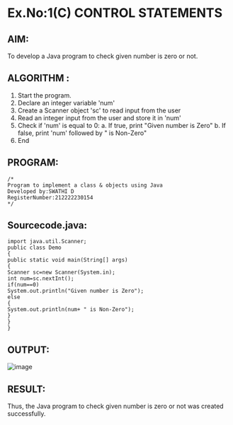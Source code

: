 # Ex.No:1(C) CONTROL STATEMENTS

## AIM:
To develop a Java program to check given number is zero or not.

## ALGORITHM :
1.	Start the program.
2.	Declare an integer variable 'num'
3.	Create a Scanner object 'sc' to read input from the user
4.	Read an integer input from the user and store it in 'num'
5.	Check if 'num' is equal to 0:
a.	If true, print "Given number is Zero"
b.	If false, print 'num' followed by " is Non-Zero"
6.	End





## PROGRAM:
 ```
/*
Program to implement a class & objects using Java
Developed by:SWATHI D
RegisterNumber:212222230154 
*/
```

## Sourcecode.java:
```
import java.util.Scanner;
public class Demo
{
public static void main(String[] args)
{
Scanner sc=new Scanner(System.in);
int num=sc.nextInt();
if(num==0)
System.out.println("Given number is Zero");
else
{
System.out.println(num+ " is Non-Zero");
}
}
}
```








## OUTPUT:
![image](https://github.com/user-attachments/assets/1cf839ec-3382-4dec-a50b-9fe7ca77922a)



## RESULT:
Thus, the Java program to check given number is zero or not was created successfully.

